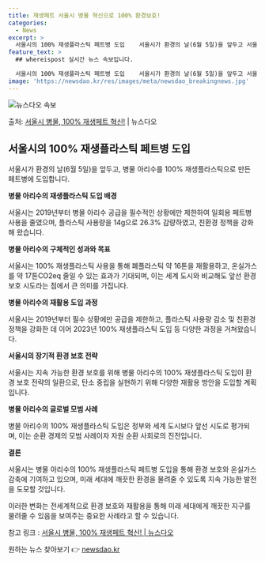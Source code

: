 ```yaml
---
title: 재생페트 서울시 병물 혁신으로 100% 환경보호!
categories:
  - News
excerpt: >
  서울시의 100% 재생플라스틱 페트병 도입    서울시가 환경의 날(6월 5일)을 앞두고 서울시 대표상품인 …
feature_text: >
  ## whereispost 실시간 뉴스 속보입니다.

  서울시의 100% 재생플라스틱 페트병 도입    서울시가 환경의 날(6월 5일)을 앞두고 서울시 대표상품인 …
image: 'https://newsdao.kr/res/images/meta/newsdao_breakingnews.jpg'
---
```


![뉴스다오 속보](https://newsdao.kr/res/images/meta/newsdao_breakingnews.jpg)

<p>출처: <a href="https://newsdao.kr/4058" rel="dofollow">서울시 병물, 100% 재생페트 혁신!</a> | 뉴스다오</p>

<h2 data-ke-size="size26">서울시의 100% 재생플라스틱 페트병 도입</h2>
서울시가 환경의 날(6월 5일)을 앞두고, 병물 아리수를 100% 재생플라스틱으로 만든 페트병에 도입합니다. 

<p data-ke-size="size16"><b>병물 아리수의 재생플라스틱 도입 배경</b></p>
서울시는 2019년부터 병물 아리수 공급을 필수적인 상황에만 제한하여 일회용 페트병 사용을 줄였으며, 플라스틱 사용량을 14g으로 26.3% 감량하였고, 친환경 정책을 강화해 왔습니다.

<p data-ke-size="size16"><b>병물 아리수의 구체적인 성과와 목표</b></p>
서울시는 100% 재생플라스틱 사용을 통해 폐플라스틱 약 16톤을 재활용하고, 온실가스를 약 17톤CO2eq 줄일 수 있는 효과가 기대되며, 이는 세계 도시와 비교해도 앞선 환경 보호 시도라는 점에서 큰 의미를 가집니다.

<p data-ke-size="size16"><b>병물 아리수의 재활용 도입 과정</b></p>
서울시는 2019년부터 필수 상황에만 공급을 제한하고, 플라스틱 사용량 감소 및 친환경 정책을 강화한 데 이어 2023년 100% 재생플라스틱 도입 등 다양한 과정을 거쳐왔습니다.

<p data-ke-size="size16"><b>서울시의 장기적 환경 보호 전략</b></p>
서울시는 지속 가능한 환경 보호를 위해 병물 아리수의 100% 재생플라스틱 도입이 환경 보호 전략의 일환으로, 탄소 중립을 실현하기 위해 다양한 재활용 방안을 도입할 계획입니다.

<p data-ke-size="size16"><b>병물 아리수의 글로벌 모범 사례</b></p>
병물 아리수의 100% 재생플라스틱 도입은 정부와 세계 도시보다 앞선 시도로 평가되며, 이는 순환 경제의 모범 사례이자 자원 순환 사회로의 진전입니다.

<p data-ke-size="size16"><b>결론</b></p>
서울시는 병물 아리수의 100% 재생플라스틱 페트병 도입을 통해 환경 보호와 온실가스 감축에 기여하고 있으며, 미래 세대에 깨끗한 환경을 물려줄 수 있도록 지속 가능한 발전을 도모할 것입니다. 

이러한 변화는 전세계적으로 환경 보호와 재활용을 통해 미래 세대에게 깨끗한 지구를 물려줄 수 있음을 보여주는 중요한 사례라고 할 수 있습니다.

참고 링크 : <a href="https://newsdao.kr/4058">서울시 병물, 100% 재생페트 혁신! | 뉴스다오</a> 

원하는 뉴스 찾아보기 👉 <a href="https://newsdao.kr" rel="dofollow">newsdao.kr</a>


